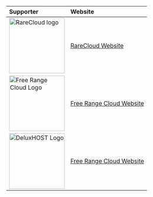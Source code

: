 | Supporter                                                              | Website                                             |
| :--------------------------------------------------------------------- | :-------------------------------------------------- |
| <img src="https://rarecloud.io/rarecloud.png" alt="RareCloud logo" width="150" title="RareCloud"> | [RareCloud Website](https://rarecloud.io/)         |
| <img src="https://freerangecloud.com/images/logo.png" alt="Free Range Cloud Logo" width="150" title="Free Range Cloud"> | [Free Range Cloud Website](https://freerangecloud.com/) |
| <img src="https://billing.deluxhost.net/templates/lagom2/assets/img/logo/logo_big_inverse.752041140.png" alt="DeluxHOST Logo" width="150" title="DeluxHOST"> | [Free Range Cloud Website](https://deluxhost.net/) |